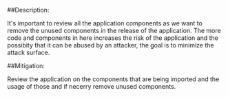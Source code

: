 ##Description:

It's important to review all the application components as we want to remove the unused components in the release of the application. The more code and components in here increases the risk of the application and the possibity that it can be abused by an attacker, the goal is to minimize the attack surface.

##Mitigation:

Review the application on the components that are being imported and the usage of those and if necerry remove unused components.
